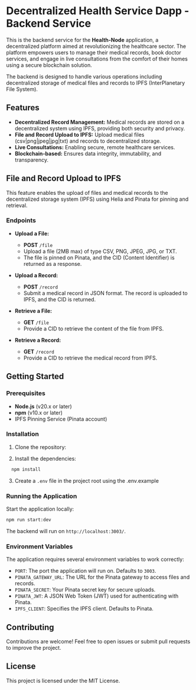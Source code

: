 # Decentralized Health Service Dapp - Backend Service

This is the backend service for the **Health-Node** application, a decentralized platform aimed at revolutionizing the healthcare sector. The platform empowers users to manage their medical records, book doctor services, and engage in live consultations from the comfort of their homes using a secure blockchain solution.

The backend is designed to handle various operations including decentralized storage of medical files and records to IPFS (InterPlanetary File System).

## Features

-   **Decentralized Record Management:** Medical records are stored on a decentralized system using IPFS, providing both security and privacy.
-   **File and Record Upload to IPFS:** Upload medical files (csv|png|jpeg|jpg|txt) and records to decentralized storage.
-   **Live Consultations:** Enabling secure, remote healthcare services.
-   **Blockchain-based:** Ensures data integrity, immutability, and transparency.

## File and Record Upload to IPFS

This feature enables the upload of files and medical records to the decentralized storage system (IPFS) using Helia and Pinata for pinning and retrieval.

### Endpoints

-   **Upload a File:**
    -   **POST** `/file`
    -   Upload a file (2MB max) of type CSV, PNG, JPEG, JPG, or TXT.
    -   The file is pinned on Pinata, and the CID (Content Identifier) is returned as a response.
-   **Upload a Record:**

    -   **POST** `/record`
    -   Submit a medical record in JSON format. The record is uploaded to IPFS, and the CID is returned.

-   **Retrieve a File:**

    -   **GET** `/file`
    -   Provide a CID to retrieve the content of the file from IPFS.

-   **Retrieve a Record:**
    -   **GET** `/record`
    -   Provide a CID to retrieve the medical record from IPFS.

## Getting Started

### Prerequisites

-   **Node.js** (v20.x or later)
-   **npm** (v10.x or later)
-   IPFS Pinning Service (Pinata account)

### Installation

1. Clone the repository:

2. Install the dependencies:

```bash
  npm install
```

3. Create a `.env` file in the project root using the .env.example

### Running the Application

Start the application locally:

```bash
npm run start:dev
```

The backend will run on `http://localhost:3003/`.

### Environment Variables

The application requires several environment variables to work correctly:

-   `PORT`: The port the application will run on. Defaults to `3003`.
-   `PINATA_GATEWAY_URL`: The URL for the Pinata gateway to access files and records.
-   `PINATA_SECRET`: Your Pinata secret key for secure uploads.
-   `PINATA_JWT`: A JSON Web Token (JWT) used for authenticating with Pinata.
-   `IPFS_CLIENT`: Specifies the IPFS client. Defaults to Pinata.

## Contributing

Contributions are welcome! Feel free to open issues or submit pull requests to improve the project.

## License

This project is licensed under the MIT License.
